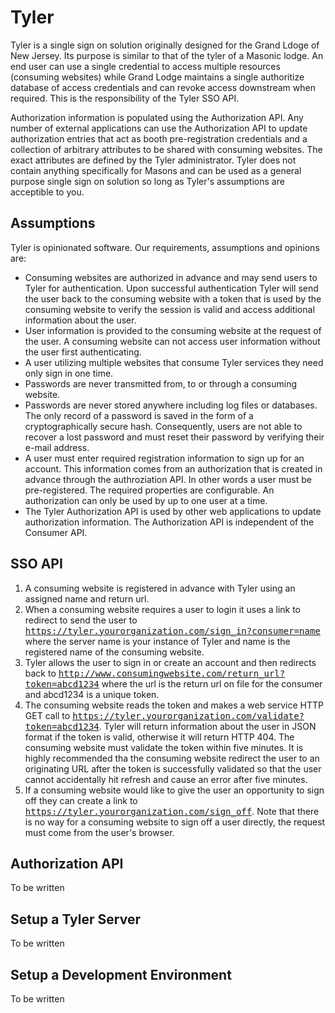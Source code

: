 Tyler
=====

Tyler is a single sign on solution originally designed for the Grand Ldoge of New Jersey. Its purpose is similar to that of the tyler of a Masonic lodge. An end user can use a single credential to access multiple resources (consuming websites) while Grand Lodge maintains a single authoritize database of access credentials and can revoke access downstream when required. This is the responsibility of the Tyler SSO API.

Authorization information is populated using the Authorization API. Any number of external applications can use the Authorization API to update authorization entries that act as booth pre-registration credentials and a collection of arbitrary attributes to be shared with consuming websites. The exact attributes are defined by the Tyler administrator. Tyler does not contain anything specifically for Masons and can be used as a general purpose single sign on solution so long as Tyler's assumptions are acceptible to you.

Assumptions
-----------

Tyler is opinionated software. Our requirements, assumptions and opinions are:

* Consuming websites are authorized in advance and may send users to Tyler for authentication. Upon successful
  authentication Tyler will send the user back to the consuming website with a token that is used by the
  consuming website to verify the session is valid and access additional information about the user.
* User information is provided to the consuming website at the request of the user. A consuming website can
  not access user information without the user first authenticating.
* A user utilizing multiple websites that consume Tyler services they need only sign in one time.
* Passwords are never transmitted from, to or through a consuming website.
* Passwords are never stored anywhere including log files or databases. The only record of a password is saved
  in the form of a cryptographically secure hash. Consequently, users are not able to recover a lost password
  and must reset their password by verifying their e-mail address.
* A user must enter required registration information to sign up for an account. This information comes from
  an authorization that is created in advance through the authroziation API. In other words a user must be
  pre-registered. The required properties are configurable. An authorization can only be used by up to one
  user at a time.
* The Tyler Authorization API is used by other web applications to update authorization information. The
  Authorization API is independent of the Consumer API.

SSO API
-------

1. A consuming website is registered in advance with Tyler using an assigned name and return url.
2. When a consuming website requires a user to login it uses a link to redirect to send the user to
   <tt>https://tyler.yourorganization.com/sign_in?consumer=name</tt> where the server name is your instance
   of Tyler and name is the registered name of the consuming website.
3. Tyler allows the user to sign in or create an account and then redirects back to 
   <tt>http://www.consumingwebsite.com/return_url?token=abcd1234</tt> where the url is the return url on file 
   for the consumer and abcd1234 is a unique token.
4. The consuming website reads the token and makes a web service HTTP GET call to
   <tt>https://tyler.yourorganization.com/validate?token=abcd1234</tt>.  Tyler will return information about
   the user in JSON format if the token is valid, otherwise it will return HTTP 404.  The consuming website
   must validate the token within five minutes.  It is highly recommended tha the consuming website redirect
   the user to an originating URL after the token is successfully validated so that the user cannot accidentally
   hit refresh and cause an error after five minutes.
5. If a consuming website would like to give the user an opportunity to sign off they can create a link to
   <tt>https://tyler.yourorganization.com/sign_off</tt>.  Note that there is no way for a consuming website to
   sign off a user directly, the request must come from the user's browser.

Authorization API
-----------------

To be written

Setup a Tyler Server
--------------------

To be written

Setup a Development Environment
-------------------------------

To be written
